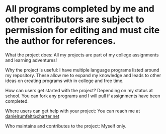 # All programs completed by me and other contributors are subject to permission for editing and must cite the author for references.

What the project does: All my projects are part of my college assignments and learning adventures!

Why the project is useful: I have multiple language programs listed around my repository. These allow me to expand my knowledge and leads to other ideas on creating programs with in college and free time.

How can users get started with the project? Depending on my status at school. You can fork any programs and I will pull if assignments have been completed.

Where users can get help with your project: You can reach me at danielrumfelt@charter.net

Who maintains and contributes to the project: Myself only.

